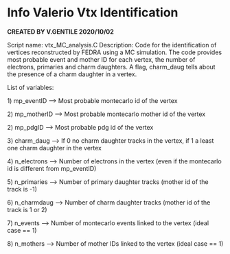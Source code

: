 # Info Valerio Vtx Identification

**CREATED BY V.GENTILE 2020/10/02**

Script name: vtx\_MC\_analysis.C Description: Code for the identification of vertices reconstructed by FEDRA using a MC simulation. The code provides most probable event and mother ID for each vertex, the number of electrons, primaries and charm daughters. A flag, charm\_daug tells about the presence of a charm daughter in a vertex.

List of variables: 

1\) mp\_eventID --&gt; Most probable montecarlo id of the vertex 

2\) mp\_motherID --&gt; Most probable montecarlo mother id of the vertex 

2\) mp\_pdgID --&gt; Most probable pdg id of the vertex 

3\) charm\_daug --&gt; If 0 no charm daughter tracks in the vertex, if 1 a least one charm daughter in the vertex 

4\) n\_electrons --&gt; Number of electrons in the vertex \(even if the montecarlo id is different from mp\_eventID\)

 5\) n\_primaries --&gt; Number of primary daughter tracks \(mother id of the track is -1\) 

6\) n\_charmdaug --&gt; Number of charm daughter tracks \(mother id of the track is 1 or 2\) 

7\) n\_events --&gt; Number of montecarlo events linked to the vertex \(ideal case == 1\)

 8\) n\_mothers --&gt; Number of mother IDs linked to the vertex \(ideal case == 1\)

